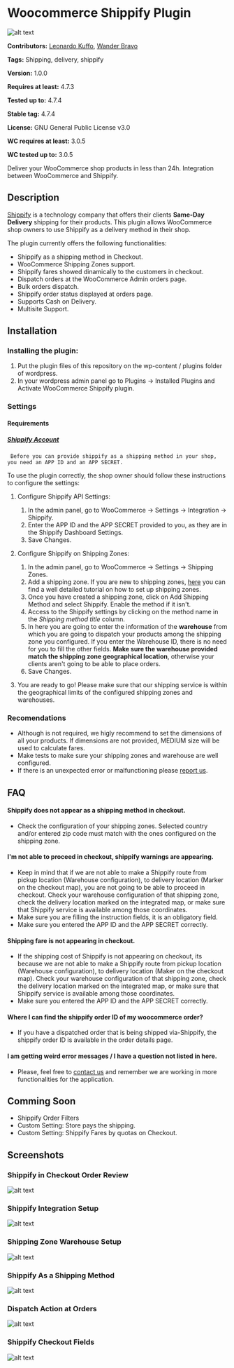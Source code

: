 # Woocommerce Shippify Plugin

![alt text](http://startupbrasil.org.br/wp-content/uploads/2014/12/shippify_logo_big.png "Shippify Logo")

**Contributors:** [Leonardo Kuffo](https://github.com/lkuffo/), [Wander Bravo](https://github.com/bram70)

**Tags:** Shipping, delivery, shippify

**Version:** 1.0.0

**Requires at least:** 4.7.3

**Tested up to:** 4.7.4

**Stable tag:** 4.7.4

**License:** GNU General Public License v3.0

**WC requires at least:** 3.0.5

**WC tested up to:** 3.0.5

Deliver your WooCommerce shop products in less than 24h. Integration between WooCommerce and Shippify. 

## Description ##

[Shippify](http://www.shippify.co/) is a technology company that offers their clients **Same-Day Delivery** shipping for their products. This plugin allows WooCommerce shop owners to use Shippify as a delivery method in their shop. 

The plugin currently offers the following functionalities:

- Shippify as a shipping method in Checkout.
- WooCommerce Shipping Zones support. 
- Shippify fares showed dinamically to the customers in checkout.
- Dispatch orders at the WooCommerce Admin orders page.
- Bulk orders dispatch.
- Shippify order status displayed at orders page.
- Supports Cash on Delivery.
- Multisite Support.


## Installation ##

### Installing the plugin: ###

1. Put the plugin files of this repository on the wp-content / plugins folder of wordpress.
2. In your wordpress admin panel go to Plugins -> Installed Plugins and Activate WooCommerce Shippify plugin.

### Settings ###

#### Requirements
##### [Shippify Account](http://shippify.co/companies#empresas-form)
     Before you can provide shippify as a shipping method in your shop, you need an APP ID and an APP SECRET. 

To use the plugin correctly, the shop owner should follow these instructions to configure the settings:

1. Configure Shippify API Settings: 
    1. In the admin panel, go to WooCommerce -> Settings -> Integration -> Shippify.
    2. Enter the APP ID and the APP SECRET provided to you, as they are in the Shippify Dashboard Settings.
    3. Save Changes.

2. Configure Shippify on Shipping Zones:
    1. In the admin panel, go to WooCommerce -> Settings -> Shipping Zones. 
    2. Add a shipping zone. If you are new to shipping zones, [here](https://docs.woocommerce.com/document/setting-up-shipping-zones/) you can find a well detailed tutorial on how to set up shipping zones.
    3. Once you have created a shipping zone, click on Add Shipping Method and select Shippify. Enable the method if it isn't.
    4. Access to the Shippify settings by clicking on the method name in the *Shipping method title* column.
    5. In here you are going to enter the information of the **warehouse** from which you are going to dispatch your products among the shipping zone you configured. If you enter the Warehouse ID, there is no need for you to fill the other fields. **Make sure the warehouse provided match the shipping zone geographical location**, otherwise your clients aren't going to be able to place orders.
    6. Save Changes.

3. You are ready to go! Please make sure that our shipping service is within the geographical limits of the configured shipping zones and warehouses.

### Recomendations ###

- Although is not required, we higly recommend to set the dimensions of all your products. If dimensions are not provided, MEDIUM size will be used to calculate fares.
- Make tests to make sure your shipping zones and warehouse are well configured.
- If there is an unexpected error or malfunctioning please [report us](https://shippify.slack.com/messages/integrations).

## FAQ ##

#### Shippify does not appear as a shipping method in checkout. ####
  - Check the configuration of your shipping zones. Selected country and/or entered zip code must match with the ones configured on the shipping zone. 

#### I'm not able to proceed in checkout, shippify warnings are appearing. ####
  - Keep in mind that if we are not able to make a Shippify route from pickup location (Warehouse configuration), to delivery location (Marker on the checkout map), you are not going to be able to proceed in checkout. Check your warehouse configuration of that shipping zone, check the delivery location marked on the integrated map, or make sure that Shippify service is available among those coordinates.  
  - Make sure you are filling the instruction fields, it is an obligatory field. 
  - Make sure you entered the APP ID and the APP SECRET correctly.

#### Shipping fare is not appearing in checkout. ####
  - If the shipping cost of Shippify is not appearing on checkout, its because we are not able to make a Shippify route from pickup location (Warehouse configuration), to delivery location (Maker on the checkout map). Check your warehouse configuration of that shipping zone, check the delivery location marked on the integrated map, or make sure that Shippify service is available among those coordinates.
  - Make sure you entered the APP ID and the APP SECRET correctly.

#### Where I can find the shippify order ID of my woocommerce order? ####
  - If you have a dispatched order that is being shipped via-Shippify, the shippify order ID is available in the order details page.

#### I am getting weird error messages / I have a question not listed in here. ####
  - Please, feel free to [contact us](https://shippify.slack.com/messages/integrations) and remember we are working in more functionalities for the application.

## Comming Soon ##

- Shippify Order Filters
- Custom Setting: Store pays the shipping.
- Custom Setting: Shippify Fares by quotas on Checkout.

## Screenshots ##

### Shippify in Checkout Order Review
![alt text](https://cloud.githubusercontent.com/assets/550702/25629238/7d876504-2f2e-11e7-8183-6d0c92d8c867.png "Shipping option")

### Shippify Integration Setup
![alt text](https://cloud.githubusercontent.com/assets/550702/25629251/8647e86c-2f2e-11e7-9e9f-2b750c6c6e9a.png "API Setup")

### Shipping Zone Warehouse Setup
![alt text](https://cloud.githubusercontent.com/assets/550702/25629256/8a686340-2f2e-11e7-8d78-108d203a8855.png "Warehouse Setup")

### Shippify As a Shipping Method
![alt text](https://cloud.githubusercontent.com/assets/550702/25629260/8d47e32e-2f2e-11e7-8d77-846cb8c3fef9.png "Shippify As a Shipping Method")

### Dispatch Action at Orders 
![alt text](http://i.imgur.com/dYlcw0O.png "Dispatch Action at Orders")

### Shippify Checkout Fields
![alt text](http://i.imgur.com/jCFLX9n.png "Shippify Checkout Fields")